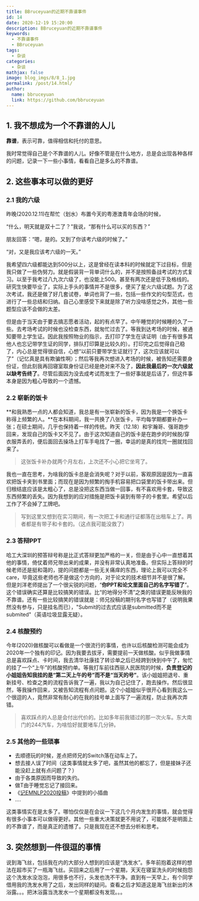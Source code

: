 ```yaml
---
title: BBruceyuan的近期不靠谱事件
id: 14
date: 2020-12-19 15:20:00
description: BBruceyuan的近期不靠谱事件
keywords: 
  - 不靠谱事件
  - BBruceyuan
tags: 
  - 杂谈
categories: 
  - 杂谈
mathjax: false
image: blog_imgs/8/8_1.jpg
permalink: /post/14.html/
author: 
  name: bbruceyuan
  link: https://github.com/bbruceyuan
---
```


## 1. 我不想成为一个不靠谱的人儿

**靠谱**，表示可靠，值得相信和托付的意思。

我时常觉得自己是个不靠谱的人儿。好像不管是在什么地方，总是会出现各种各样的问题，记录一下一些小事情，看看自己是多么的不靠谱。

## 2. 这些事本可以做的更好
### 2.1 我的六级
昨晚(2020.12.11)在帮忙（划水）布置今天的粤港澳青年会场的时候，

“什么，明天就是双十二了？”我说，“那有什么可以买的东西？”

朋友回答：“嗯，是的。又到了你该考六级的时候了。”

“对，又是我应该考六级的一天。”

我希望四六级都能达到500分以上，这是曾经在读本科的时候就定下过目标，但是我只做了一些伪努力。就是假装背一背单词什么的，并不是按照备战考试的方式复习。以至于我考过八九次六级了，也没能上500。甚至有两次还是低于及格线的。研究生快要毕业了，实际上手头的事情并不是很多，便买了星火六级试题。为了这次考试，我还是做了好几套试卷，单词也背了一些，包括一些作文的句型范式，也进行了一些总结和归纳。自己心里感受下来就是除了听力没啥感觉之外，其他一些题型应该不会做的太差。

但是由于当天由于要去搞志愿者活动，起的有点早了。中午睡觉的时候睡的久了一些。去考场考试的时候也没检查东西，就匆忙过去了。等我到达考场的时候，被通知要带上学生证。因此我按照物业的指示，去打印了学生在读证明（由于有很多其他人也忘记带学生证的同学，排队打印算是比较久的）。打印完之后觉得自己稳了，内心总是觉得很自信，心想“以前只要带学生证就行了，这次应该就可以了”（记忆真是具有欺骗性啊）；然后等我再次想进入考场的时候，被告知还需要身份证，但此刻我再回寝室取身份证已经是绝对来不及了，**因此我最后的一次六级就以缺考告终了**。尽管后面因为没去成考试而发生了一些好事就是后话了，但这件事本身是因为粗心导致的一个遗憾。

### 2.2 崭新的饭卡
**和我熟悉一点的人都会知道，我总是有一张崭新的饭卡，因为我是一个换饭卡称得上频繁的人。**在本科期间，我一共换了八张饭卡，平均每学期都要补办一张；在硕士期间，几乎也保持着一样的传统。昨天（12.18）和宇瀚哥、强哥跑步回来，发现自己的饭卡又不见了。由于这次知道自己的饭卡是在跑步的时候脱/穿衣服弄丢的，便后面回去操场上打车手电找了一圈，幸运的是真的找完一圈就找回来了。

> 这张饭卡补办就两个月左右，上次还不小心把它坐弯了。

我也一直在思考，为啥我的饭卡总是会消失呢？对于以前，客观原因是因为一直喜欢把饭卡夹到书里面；而现在是因为频繁的掏手机容易把口袋里的饭卡带出来。但归根结底应该是太粗心了，总是没把这东西当做一回事，有不喜欢用卡套，导致这东西频繁的丢失。因为我想到的应对措施是把饭卡装到有带子的卡套里。希望以后工作了不会掉了工牌吧。

> 写到这里又想到在实习期间，有一次把工卡和通行证都落在出租车上了。两者都是有带子和卡套的。（这点我可能没救了）

### 2.3 答辩PPT
哈工大深圳的预答辩号称是比正式答辩更加严格的一关，但是由于心中一直想着其他的事情，倚仗着师兄带出来的成果，并没有非常认真地准备。但实际上答辩的时候老师还是挺和蔼的，提的问题都是一些无关痛痒的东西，理论上我可以完全不care，毕竟这些老师也不是做这个方向的，对于论文的技术细节并不是很了解。但是刘洋老师提出了一个很尖锐的问题，“**你PPT和论文里面自己的名字写错了**”。这个错误确实还算是比较搞笑的错误。比“的地得分不清”之类的错误更能反映我的不靠谱。还有一些比较搞笑的错误就是：师兄投稿的期刊名字也写错了（说明我果然没有参与，只是挂名而已），"Submit的过去式应该是submitted而不是submited"（英语垃圾显露无疑）。


### 2.4 核酸预约
今年(2020)做核酸可以看做是一个很流行的事情，也许以后核酸检测可能会成为2020年一个独有的印记。因为我要去拔牙，需要提前一天做核酸。似乎我做事情总是喜欢踩点、卡时间，我去清华社康挂了转诊单之后已经跨到快到中午了，匆忙的挂了一个“上午”的核酸预约单。等我打车前往西丽人民医院的时候，**负责登记的小姐姐告知我挂的是“第二天上午的号”而不是“当天的号”**。该小姐姐把退号、重新挂号、检查之类的流程告诉我了一遍，我以为自己记住了，跑去操作。然后很显然，等我操作回来，又被告知流程有点问题。这个小姐姐似乎很开心看到我这么一个很逗的人，竟然非常有耐心的在我的挂号单上面写了一遍流程，防止我再次弄错。
> 喜欢踩点的人总是会付出代价的。比如多年前我错过的那一次火车。东大南门的244汽车，为啥恰好就要堵车几分钟。

### 2.5 其他的一些琐事
- 去顺德玩的时候，差点把师兄的Switch落在动车上了。
- 想去接人误了时间（这类事情就太多了吧，虽然其他的都忘了，但是接妹子还能没赶上就有点问题了？）
- 由于各类原因而导致的失约。
- 做T由于睡觉忘记了接回来。
- 《[记EMNLP2020投稿](4.html)》中提到的小插曲
- ....

这类事情实在是太多了。哪怕仅仅是在会议一下这几个月内发生的事情，就会觉得有很多小事本可以做得更好。其他一些重大决策就更不用说了，可能就不是明面上的不靠谱了，而是真正的遗憾了。只是我现在还不想去分析和思考。


## 3. 突然想到一件很逗的事情
说到海飞丝，包括我在内的大部分人想到的应该是“洗发水”。多年前抱着这样的想法在超市买了一瓶海飞丝。买回来之后用了一个星期，天天在寝室洗头的时候抱怨这个洗发水没泡泡，用很多也不行，头发也洗不干净。直到有一天早上，有个同学借用我的洗发水用了之后，发出同样的疑问。查看之后才知道这是海飞丝新出的沐浴露。。。把沐浴露当洗发水一个星期都没有发现。。。




